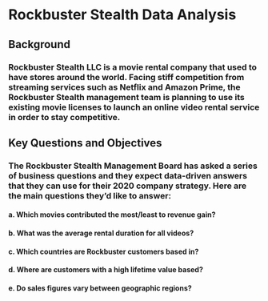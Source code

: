 # Rockbuster Stealth Data Analysis
## Background 
### Rockbuster Stealth LLC is a movie rental company that used to have stores around the world. Facing stiff competition from streaming services such as Netflix and Amazon Prime, the Rockbuster Stealth management team is planning to use its existing movie licenses to launch an online video rental service in order to stay competitive.

## Key Questions and Objectives
### The Rockbuster Stealth Management Board has asked a series of business questions and they expect data-driven answers that they can use for their 2020 company strategy. Here are the main questions they’d like to answer:
#### a. Which movies contributed the most/least to revenue gain?
#### b. What was the average rental duration for all videos?
#### c. Which countries are Rockbuster customers based in?
#### d. Where are customers with a high lifetime value based?
#### e. Do sales figures vary between geographic regions?
